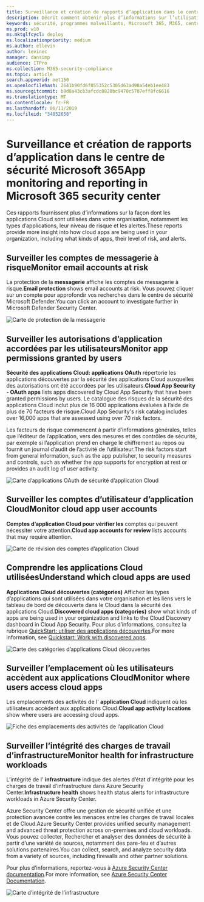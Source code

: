 ```yaml
---
title: Surveillance et création de rapports d’application dans le centre de sécurité Microsoft 365
description: Décrit comment obtenir plus d’informations sur l’utilisation des applications Cloud dans votre organisation
keywords: sécurité, programmes malveillants, Microsoft 365, M365, centre de sécurité, moniteur, rapport, applications
ms.prod: w10
ms.mktglfcycl: deploy
ms.localizationpriority: medium
ms.author: ellevin
author: levinec
manager: dansimp
audience: ITPro
ms.collection: M365-security-compliance
ms.topic: article
search.appverid: met150
ms.openlocfilehash: 2641b90fd6f055352c5305d63ad98a54eb1ee483
ms.sourcegitcommit: b9d8a43cb3afcdc8820bc9470c5707eff8fc6616
ms.translationtype: MT
ms.contentlocale: fr-FR
ms.lasthandoff: 06/11/2019
ms.locfileid: "34852658"
---
```

# <a name="app-monitoring-and-reporting-in-microsoft-365-security-center"></a><span data-ttu-id="7954c-104">Surveillance et création de rapports d’application dans le centre de sécurité Microsoft 365</span><span class="sxs-lookup"><span data-stu-id="7954c-104">App monitoring and reporting in Microsoft 365 security center</span></span>

<span data-ttu-id="7954c-105">Ces rapports fournissent plus d’informations sur la façon dont les applications Cloud sont utilisées dans votre organisation, notamment les types d’applications, leur niveau de risque et les alertes.</span><span class="sxs-lookup"><span data-stu-id="7954c-105">These reports provide more insight into how cloud apps are being used in your organization, including what kinds of apps, their level of risk, and alerts.</span></span>

## <a name="monitor-email-accounts-at-risk"></a><span data-ttu-id="7954c-106">Surveiller les comptes de messagerie à risque</span><span class="sxs-lookup"><span data-stu-id="7954c-106">Monitor email accounts at risk</span></span>

<span data-ttu-id="7954c-107">La protection de la **messagerie** affiche les comptes de messagerie à risque.</span><span class="sxs-lookup"><span data-stu-id="7954c-107">**Email protection** shows email accounts at risk.</span></span> <span data-ttu-id="7954c-108">Vous pouvez cliquer sur un compte pour approfondir vos recherches dans le centre de sécurité Microsoft Defender.</span><span class="sxs-lookup"><span data-stu-id="7954c-108">You can click an account to investigate further in Microsoft Defender Security Center.</span></span>

![Carte de protection de la messagerie](./media/security-docs/email-protection.png)

## <a name="monitor-app-permissions-granted-by-users"></a><span data-ttu-id="7954c-110">Surveiller les autorisations d’application accordées par les utilisateurs</span><span class="sxs-lookup"><span data-stu-id="7954c-110">Monitor app permissions granted by users</span></span>

<span data-ttu-id="7954c-111">**Sécurité des applications Cloud: applications OAuth** répertorie les applications découvertes par la sécurité des applications Cloud auxquelles des autorisations ont été accordées par les utilisateurs.</span><span class="sxs-lookup"><span data-stu-id="7954c-111">**Cloud App Security - OAuth apps** lists apps discovered by Cloud App Security that have been granted permissions by users.</span></span> <span data-ttu-id="7954c-112">Le catalogue des risques de la sécurité des applications Cloud inclut plus de 16 000 applications évaluées à l’aide de plus de 70 facteurs de risque.</span><span class="sxs-lookup"><span data-stu-id="7954c-112">Cloud App Security's risk catalog includes over 16,000 apps that are assessed using over 70 risk factors.</span></span>

<span data-ttu-id="7954c-113">Les facteurs de risque commencent à partir d’informations générales, telles que l’éditeur de l’application, vers des mesures et des contrôles de sécurité, par exemple si l’application prend en charge le chiffrement au repos ou fournit un journal d’audit de l’activité de l’utilisateur.</span><span class="sxs-lookup"><span data-stu-id="7954c-113">The risk factors start from general information, such as the app publisher, to security measures and controls, such as whether the app supports for encryption at rest or provides an audit log of user activity.</span></span>

![Carte d’applications OAuth de sécurité d’application Cloud](./media/security-docs/cloud-app-security-oauth-apps.png)

## <a name="monitor-cloud-app-user-accounts"></a><span data-ttu-id="7954c-115">Surveiller les comptes d’utilisateur d’application Cloud</span><span class="sxs-lookup"><span data-stu-id="7954c-115">Monitor cloud app user accounts</span></span>

<span data-ttu-id="7954c-116">**Comptes d’application Cloud pour vérifier les** comptes qui peuvent nécessiter votre attention.</span><span class="sxs-lookup"><span data-stu-id="7954c-116">**Cloud app accounts for review** lists accounts that may require attention.</span></span>

![Carte de révision des comptes d’application Cloud](./media/security-docs/cloud-app-accounts-for-review.png)

## <a name="understand-which-cloud-apps-are-used"></a><span data-ttu-id="7954c-118">Comprendre les applications Cloud utilisées</span><span class="sxs-lookup"><span data-stu-id="7954c-118">Understand which cloud apps are used</span></span>

<span data-ttu-id="7954c-119">**Applications Cloud découvertes (catégories)** Affichez les types d’applications qui sont utilisées dans votre organisation et les liens vers le tableau de bord de découverte dans le Cloud dans la sécurité des applications Cloud.</span><span class="sxs-lookup"><span data-stu-id="7954c-119">**Discovered cloud apps (categories)** show what kinds of apps are being used in your organization and links to the Cloud Discovery dashboard in Cloud App Security.</span></span> <span data-ttu-id="7954c-120">Pour plus d’informations, consultez la rubrique [QuickStart: utiliser des applications découvertes](https://docs.microsoft.com/cloud-app-security/discovered-apps).</span><span class="sxs-lookup"><span data-stu-id="7954c-120">For more information, see [Quickstart: Work with discovered apps](https://docs.microsoft.com/cloud-app-security/discovered-apps).</span></span>  

![Carte des catégories d’applications Cloud découvertes](./media/security-docs/discovered-cloud-apps-categories.png)

## <a name="monitor-where-users-access-cloud-apps"></a><span data-ttu-id="7954c-122">Surveiller l’emplacement où les utilisateurs accèdent aux applications Cloud</span><span class="sxs-lookup"><span data-stu-id="7954c-122">Monitor where users access cloud apps</span></span>

<span data-ttu-id="7954c-123">Les emplacements des activités de l' **application Cloud** indiquent où les utilisateurs accèdent aux applications Cloud.</span><span class="sxs-lookup"><span data-stu-id="7954c-123">**Cloud app activity locations** show where users are accessing cloud apps.</span></span>

![Fiche des emplacements des activités de l’application Cloud](./media/security-docs/cloud-app-activity-locations.png)

## <a name="monitor-health-for-infrastructure-workloads"></a><span data-ttu-id="7954c-125">Surveiller l’intégrité des charges de travail d’infrastructure</span><span class="sxs-lookup"><span data-stu-id="7954c-125">Monitor health for infrastructure workloads</span></span>

<span data-ttu-id="7954c-126">L’intégrité de l' **infrastructure** indique des alertes d’état d’intégrité pour les charges de travail d’infrastructure dans Azure Security Center.</span><span class="sxs-lookup"><span data-stu-id="7954c-126">**Infrastructure health** shows health status alerts for infrastructure workloads in Azure Security Center.</span></span>

<span data-ttu-id="7954c-127">Azure Security Center offre une gestion de sécurité unifiée et une protection avancée contre les menaces entre les charges de travail locales et de Cloud.</span><span class="sxs-lookup"><span data-stu-id="7954c-127">Azure Security Center provides unified security management and advanced threat protection across on-premises and cloud workloads.</span></span> <span data-ttu-id="7954c-128">Vous pouvez collecter, Rechercher et analyser des données de sécurité à partir d’une variété de sources, notamment des pare-feu et d’autres solutions partenaires.</span><span class="sxs-lookup"><span data-stu-id="7954c-128">You can collect, search, and analyze security data from a variety of sources, including firewalls and other partner solutions.</span></span>

<span data-ttu-id="7954c-129">Pour plus d’informations, reportez-vous à [Azure Security Center documentation](https://docs.microsoft.com/azure/security-center/).</span><span class="sxs-lookup"><span data-stu-id="7954c-129">For more information, see [Azure Security Center Documentation](https://docs.microsoft.com/azure/security-center/).</span></span>

![Carte d’intégrité de l’infrastructure](./media/security-docs/infrastructure-health.png)
